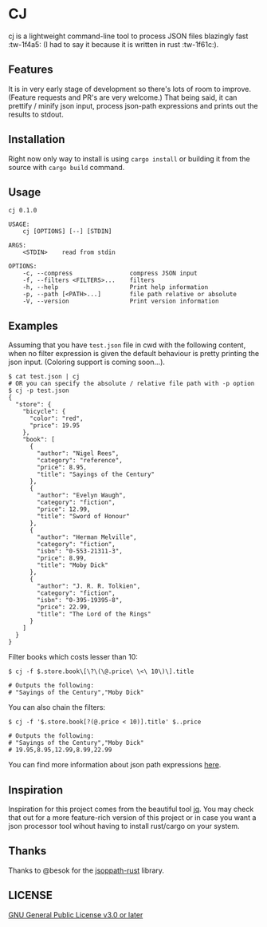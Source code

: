 # CJ
cj is a lightweight command-line tool to process JSON files blazingly fast :tw-1f4a5: (I had to say it because it is written in rust :tw-1f61c:).

## Features
It is in very early stage of development so there's lots of room to improve. (Feature requests and PR's are very welcome.) That being said, it can prettify / minify json input, process json-path expressions and prints out the results to stdout.

## Installation
Right now only way to install is using `cargo install` or building it from the source with `cargo build` command.

## Usage
```
cj 0.1.0

USAGE:
    cj [OPTIONS] [--] [STDIN]

ARGS:
    <STDIN>    read from stdin

OPTIONS:
    -c, --compress                compress JSON input
    -f, --filters <FILTERS>...    filters
    -h, --help                    Print help information
    -p, --path [<PATH>...]        file path relative or absolute
    -V, --version                 Print version information
```

## Examples
Assuming that you have `test.json` file in cwd with the following content, when no filter expression is given the default behaviour is pretty printing the json input. (Coloring support is coming soon...).
```
$ cat test.json | cj
# OR you can specify the absolute / relative file path with -p option
$ cj -p test.json
{
  "store": {
    "bicycle": {
      "color": "red",
      "price": 19.95
    },
    "book": [
      {
        "author": "Nigel Rees",
        "category": "reference",
        "price": 8.95,
        "title": "Sayings of the Century"
      },
      {
        "author": "Evelyn Waugh",
        "category": "fiction",
        "price": 12.99,
        "title": "Sword of Honour"
      },
      {
        "author": "Herman Melville",
        "category": "fiction",
        "isbn": "0-553-21311-3",
        "price": 8.99,
        "title": "Moby Dick"
      },
      {
        "author": "J. R. R. Tolkien",
        "category": "fiction",
        "isbn": "0-395-19395-8",
        "price": 22.99,
        "title": "The Lord of the Rings"
      }
    ]
  }
}
```
Filter books which costs lesser than 10:
```
$ cj -f $.store.book\[\?\(\@.price\ \<\ 10\)\].title 

# Outputs the following:
# "Sayings of the Century","Moby Dick"
```
You can also chain the filters:
```
$ cj -f '$.store.book[?(@.price < 10)].title' $..price

# Outputs the following:
# "Sayings of the Century","Moby Dick"
# 19.95,8.95,12.99,8.99,22.99
```

You can find more information about json path expressions [here](https://goessner.net/articles/JsonPath/ "here").

## Inspiration
Inspiration for this project comes from the beautiful tool [jq](https://github.com/stedolan/jq "jq"). You may check that out for a more feature-rich version of this project or in case you want a json processor tool wihout having to install rust/cargo on your system.

## Thanks
Thanks to @besok for the [jsoppath-rust](https://github.com/besok/jsonpath-rust) library.

## LICENSE
[GNU General Public License v3.0 or later](https://spdx.org/licenses/GPL-3.0-or-later.html "GNU General Public License v3.0 or later")
